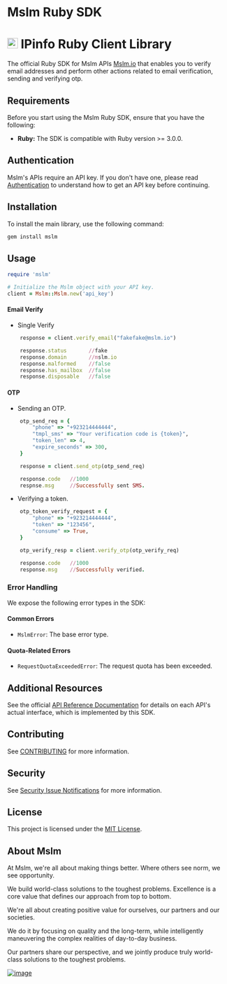 # Mslm Ruby SDK

# [<img src="https://avatars.githubusercontent.com/u/50307970?s=200&v=4" alt="Mslm" width="24"/>](https://mslm.io/) IPinfo Ruby Client Library

The official Ruby SDK for Mslm APIs [Mslm.io](https://mslm.io) that enables you to verify email addresses and perform other actions related to email verification, sending and verifying otp.

## Requirements

Before you start using the Mslm Ruby SDK, ensure that you have the following:

- **Ruby:** The SDK is compatible with Ruby version >= 3.0.0.

## Authentication

Mslm's APIs require an API key. If you don't have one, please read
[Authentication](https://mslm.io/docs/api/authentication) to understand how to
get an API key before continuing.

## Installation

To install the main library, use the following command:

```bash
gem install mslm
```

## Usage

```ruby
require 'mslm'

# Initialize the Mslm object with your API key.
client = Mslm::Mslm.new('api_key')
```

#### Email Verify

- Single Verify

```ruby
    response = client.verify_email("fakefake@mslm.io")

    response.status       //fake
    response.domain       //mslm.io
    response.malformed    //false
    response.has_mailbox  //false
    response.disposable   //false

```

#### OTP

- Sending an OTP.

```ruby
    otp_send_req = {
        "phone" => "+923214444444",
        "tmpl_sms" => "Your verification code is {token}",
        "token_len" => 4,
        "expire_seconds" => 300,
    }

    response = client.send_otp(otp_send_req)

    response.code   //1000
    respnse.msg     //Successfully sent SMS.

```

- Verifying a token.

```ruby
    otp_token_verify_request = {
        "phone" => "+923214444444",
        "token" => "123456",
        "consume" => True,
    }

    otp_verify_resp = client.verify_otp(otp_verify_req)

    response.code   //1000
    response.msg    //Successfully verified.
```

### Error Handling

We expose the following error types in the SDK:

#### Common Errors

- `MslmError`: The base error type.

#### Quota-Related Errors

- `RequestQuotaExceededError`: The request quota has been exceeded.

## Additional Resources

See the official [API Reference Documentation](https://mslm.io/docs/api) for
details on each API's actual interface, which is implemented by this SDK.

## Contributing

See [CONTRIBUTING](CONTRIBUTING.md) for more information.

## Security

See [Security Issue
Notifications](CONTRIBUTING.md#security-issue-notifications) for more
information.

## License

This project is licensed under the [MIT License](LICENSE).

## About Mslm

At Mslm, we're all about making things better. Where others see norm, we see
opportunity.

We build world-class solutions to the toughest problems. Excellence is a core
value that defines our approach from top to bottom.

We're all about creating positive value for ourselves, our partners and our
societies.

We do it by focusing on quality and the long-term, while intelligently
maneuvering the complex realities of day-to-day business.

Our partners share our perspective, and we jointly produce truly world-class
solutions to the toughest problems.

[![image](https://avatars.githubusercontent.com/u/50307970?s=200&v=4)](https://mslm.io/)
